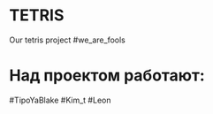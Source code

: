 # TETRIS
 Our tetris project
#we_are_fools

Над проектом работают:
=======

#TipoYaBlake
#Kim_t
#Leon
